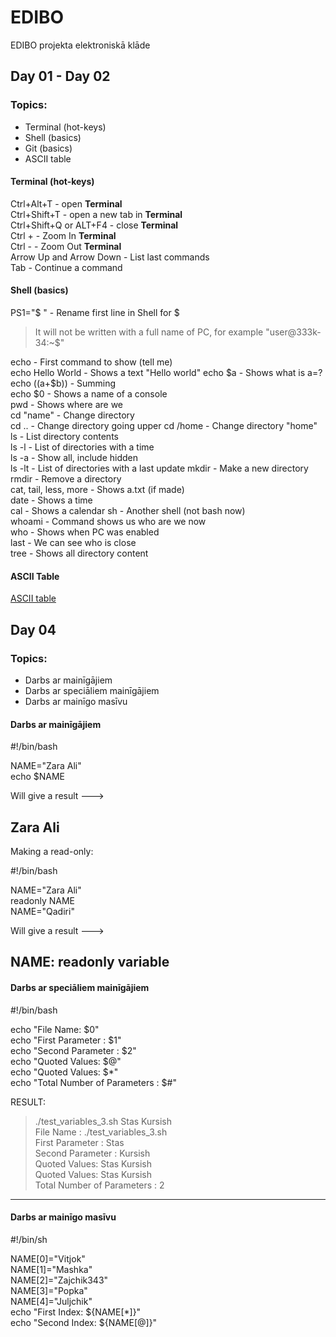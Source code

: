 # EDIBO
EDIBO projekta elektroniskā klāde
## Day 01 - Day 02
### Topics:
- Terminal (hot-keys)
- Shell (basics)
- Git (basics)
- ASCII table

#### Terminal (hot-keys)
Ctrl+Alt+T - open **Terminal**  
Ctrl+Shift+T - open a new tab in **Terminal**  
Ctrl+Shift+Q or ALT+F4 - close **Terminal**  
Ctrl + - Zoom In **Terminal**  
Ctrl - - Zoom Out **Terminal**  
Arrow Up and Arrow Down - List last commands  
Tab - Continue a command  

#### Shell (basics)
PS1="$ " - Rename first line in Shell for $
> It will not be written with a full name of PC, for example "user@333k-34:~$"

echo - First command to show (tell me)  
echo Hello World - Shows a text "Hello world"
echo $a - Shows what is a=?  
echo $(($a+$b)) - Summing  
echo $0 - Shows a name of a console  
pwd - Shows where are we  
cd "name" - Change directory  
cd .. - Change directory going upper
cd /home - Change directory "home"  
ls - List directory contents  
ls -l - List of directories with a time  
ls -a - Show all, include hidden  
ls -lt - List of directories with a last update
mkdir - Make a new directory  
rmdir - Remove a directory  
cat, tail, less, more - Shows a.txt (if made)  
date - Shows a time  
cal - Shows a calendar
sh - Another shell (not bash now)  
whoami - Command shows us who are we now  
who - Shows when PC was enabled  
last - We can see who is close  
tree - Shows all directory content

#### ASCII Table

[ASCII table](http://www.ecowin.org/ascii.htm)

## Day 04  

### Topics:  

- Darbs ar mainīgājiem  
- Darbs ar speciāliem mainīgājiem  
- Darbs ar mainīgo masīvu  

#### Darbs ar mainīgājiem  

#!/bin/bash  

NAME="Zara Ali"  
echo $NAME  

Will give a result --->

Zara Ali  
---------------------------------  
Making a read-only:  

#!/bin/bash  

NAME="Zara Ali"  
readonly NAME  
NAME="Qadiri"  

Will give a result --->

NAME: readonly variable  
---------------------------------  
#### Darbs ar speciāliem mainīgājiem  

#!/bin/bash

echo "File Name: $0"  
echo "First Parameter : $1"  
echo "Second Parameter : $2"  
echo "Quoted Values: $@"  
echo "Quoted Values: $*"  
echo "Total Number of Parameters : $#"  

RESULT:
> ./test_variables_3.sh Stas Kursish  
File Name : ./test_variables_3.sh  
First Parameter : Stas  
Second Parameter : Kursish  
Quoted Values: Stas Kursish  
Quoted Values: Stas Kursish  
Total Number of Parameters : 2 

---------------------------------  
  
#### Darbs ar mainīgo masīvu

#!/bin/sh

NAME[0]="Vitjok"  
NAME[1]="Mashka"  
NAME[2]="Zajchik343"  
NAME[3]="Popka"  
NAME[4]="Juljchik"  
echo "First Index: ${NAME[*]}"  
echo "Second Index: ${NAME[@]}"  




